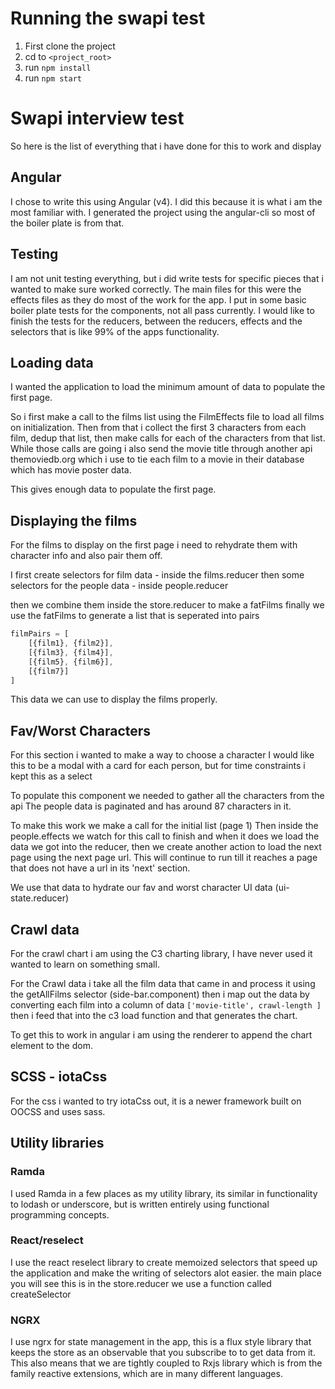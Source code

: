 # Running the swapi test 
1. First clone the project
2. cd to `<project_root>`
2. run `npm install`
3. run `npm start`

# Swapi interview test

So here is the list of everything that i have done for this to work and display 

## Angular

I chose to write this using Angular (v4).  I did this because it is what i am the most familiar with.
I generated the project using the angular-cli so most of the boiler plate is from that.

## Testing 

I am not unit testing everything, but i did write tests for specific pieces that i wanted to make sure worked correctly.
The main files for this were the effects files as they do most of the work for the app.
I put in some basic boiler plate tests for the components, not all pass currently.
I would like to finish the tests for the reducers, between the reducers, effects and the selectors that is like 99% of the apps functionality.

## Loading data
I wanted the application to load the minimum amount of data to populate the first page.

So i first make a call to the films list using the FilmEffects file to load all films on initialization.
Then from that i collect the first 3 characters from each film, dedup that list, then make calls for each of the characters from that list.
While those calls are going i also send the movie title through another api themoviedb.org which i use to tie each film to a movie in their database which has movie poster data.

This gives enough data to populate the first page.

## Displaying the films
For the films to display on the first page i need to rehydrate them with character info and also pair them off.

I first create selectors for film data - inside the films.reducer
then some selectors for the people data - inside people.reducer

then we combine them inside the store.reducer to make a fatFilms
finally we use the fatFilms to generate a list that is seperated into pairs
```js
filmPairs = [
	[{film1}, {film2}],
	[{film3}, {film4}],
	[{film5}, {film6}],
	[{film7}]
]
```

This data we can use to display the films properly.

## Fav/Worst Characters

For this section i wanted to make a way to choose a character 
I would like this to be a modal with a card for each person, but for time constraints i kept this as a select

To populate this component we needed to gather all the characters from the api
The people data is paginated and has around 87 characters in it.

To make this work we make a call for the initial list (page 1)
Then inside the people.effects we watch for this call to finish and when it does we load the data we got
into the reducer, then we create another action to load the next page using the next page url. This will continue to run 
till it reaches a page that does not have a url in its 'next' section.

We use that data to hydrate our fav and worst character UI data (ui-state.reducer)

## Crawl data

For the crawl chart i am using the C3 charting library, I have never used it wanted to learn on something small.

For the Crawl data i take all the film data that came in and process it using the getAllFilms selector (side-bar.component)
then i map out the data by converting each film into a column of data `['movie-title', crawl-length ]` then i feed that into the 
c3 load function and that generates the chart.

To get this to work in angular i am using the renderer to append the chart element to the dom.

## SCSS - iotaCss

For the css i wanted to try iotaCss out, it is a newer framework built on OOCSS and uses sass. 

## Utility libraries 

### Ramda
I used Ramda in a few places as my utility library, its similar in functionality to lodash or underscore, 
but is written entirely using functional programming concepts.

### React/reselect
I use the react reselect library to create memoized selectors that speed up the application and make the writing of selectors alot easier.
the main place you will see this is in the store.reducer we use a function called createSelector

### NGRX
I use ngrx for state management in the app, this is a flux style library that keeps the store as an observable that you subscribe to to get data from it.  This also means that we are tightly coupled to Rxjs library which is from the family reactive extensions, which are in many different languages.
